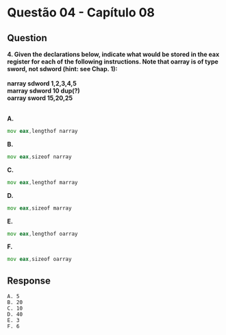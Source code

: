 # Questão 04 - Capítulo 08

## Question

**<p>4. Given the declarations below, indicate what would be stored in the eax register
for each of the following instructions. Note that oarray is of type sword, not
sdword (hint: see Chap. 1):
</br>
</br>narray sdword 1,2,3,4,5
</br>marray sdword 10 dup(?)
</br>oarray sword 15,20,25</p>**
</br>
**A.**
 ```asm
mov eax,lengthof narray
```
**B.**
 ```asm
mov eax,sizeof narray
```
**C.**
 ```asm
mov eax,lengthof marray
```
**D.**
 ```asm
mov eax,sizeof marray
```
**E.**
 ```asm
mov eax,lengthof oarray
```
**F.**
 ```asm
mov eax,sizeof oarray
```


## Response
```
A. 5
B. 20
C. 10
D. 40
E. 3
F. 6
```
